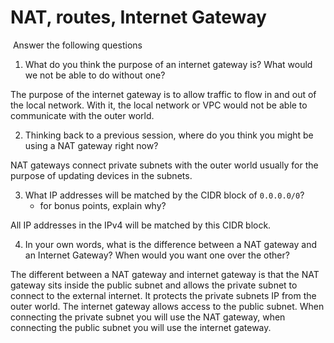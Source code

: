 # NAT, routes, Internet Gateway
​
Answer the following questions
​
1. What do you think the purpose of an internet gateway is? What would we not be able to do without one?

The purpose of the internet gateway is to allow traffic to flow in and out of the local network. With it, the local network or VPC would not be able to communicate with the outer world.

2. Thinking back to a previous session, where do you think you might be using a NAT gateway right now?

NAT gateways connect private subnets with the outer world usually for the purpose of updating devices in the subnets.

3. What IP addresses will be matched by the CIDR block of `0.0.0.0/0`?
   - for bonus points, explain why?

All IP addresses in the IPv4 will be matched by this CIDR block. 

4. In your own words, what is the difference between a NAT gateway and an Internet Gateway? When would you want one over the other?

The different between a NAT gateway and internet gateway is that the NAT gateway sits inside the public subnet and allows the private subnet to connect to the external internet. It protects the private subnets IP from the outer world. The internet gateway allows access to the public subnet. When connecting the private subnet you will use the NAT gateway, when connecting the public subnet you will use the internet gateway. 
